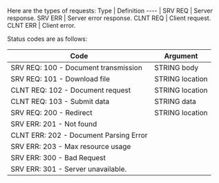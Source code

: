 Here are the types of requests:
Type | Definition
---- |
SRV REQ | Server response.
SRV ERR  | Server error response.
CLNT REQ | Client request.
CLNT ERR | Client error.


Status codes are as follows:

Code | Argument
---- | --------
SRV REQ: 100 - Document transmission | STRING body
SRV REQ: 101 - Download file | STRING location
CLNT REQ: 102 - Document request | STRING location
CLNT REQ: 103 - Submit data | STRING data
SRV REQ: 200 - Redirect | STRING location
SRV ERR: 201 - Not found | 
CLNT ERR: 202 - Document Parsing Error |
SRV ERR: 203 - Max resource usage |
SRV ERR: 300 - Bad Request |
SRV ERR: 301 - Server unavailable. |




